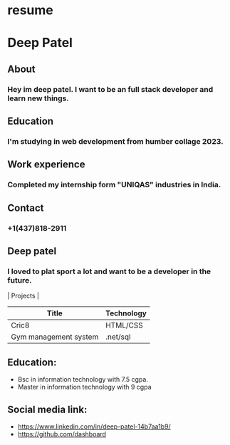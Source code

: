 # resume

# Deep Patel
## About
### Hey im deep patel. I want to be an full stack developer and learn new things.

## Education
### I'm studying in web development from humber collage 2023.

## Work  experience
### Completed my internship form "UNIQAS" industries in India.

## Contact
### +1(437)818-2911

## Deep patel
### I loved to plat sport a lot and want to be a developer in the future.

| Projects |

| Title | Technology |
| ----------- | ----------- |
| Cric8 | HTML/CSS |
| Gym management system | .net/sql |

## Education:
- Bsc in information technology with 7.5 cgpa.
- Master in information technology with 9 cgpa

## Social media link:
- https://www.linkedin.com/in/deep-patel-14b7aa1b9/
- https://github.com/dashboard
